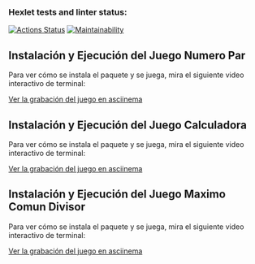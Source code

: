 ### Hexlet tests and linter status:
[![Actions Status](https://github.com/Jonathan7796/fullstack-javascript-project-98/actions/workflows/hexlet-check.yml/badge.svg)](https://github.com/Jonathan7796/fullstack-javascript-project-98/actions)
[![Maintainability](https://api.codeclimate.com/v1/badges/6dd05fa7e084839c3b5f/maintainability)](https://codeclimate.com/github/Jonathan7796/fullstack-javascript-project-98/maintainability)
## Instalación y Ejecución del Juego Numero Par

Para ver cómo se instala el paquete y se juega, mira el siguiente video interactivo de terminal:

[Ver la grabación del juego en asciinema](https://asciinema.org/a/bGHtuXdGJGcnu08qFZc3xwUVX)

## Instalación y Ejecución del Juego Calculadora

Para ver cómo se instala el paquete y se juega, mira el siguiente video interactivo de terminal:

[Ver la grabación del juego en asciinema](https://asciinema.org/a/2ydR8H9cmp7yLNalTzqa6NgPt)

## Instalación y Ejecución del Juego Maximo Comun Divisor

Para ver cómo se instala el paquete y se juega, mira el siguiente video interactivo de terminal:

[Ver la grabación del juego en asciinema](https://asciinema.org/a/ZYKvwTOOqy7OYdYlX03YzbF9U)